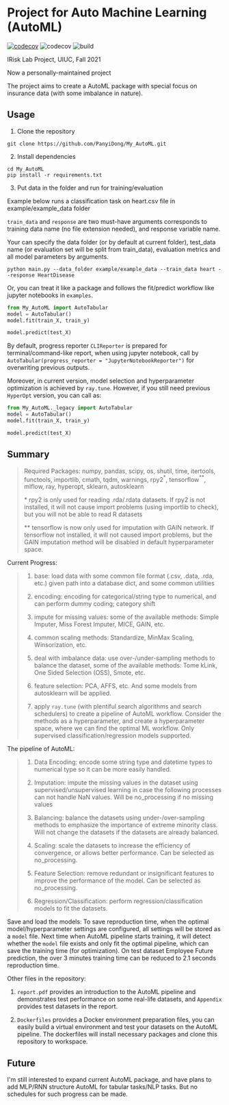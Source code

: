 # Project for Auto Machine Learning (AutoML)

[![codecov](https://codecov.io/gh/PanyiDong/My_AutoML/branch/master/graph/badge.svg?token=S12Q35HH2Y)](https://codecov.io/gh/PanyiDong/My_AutoML) ![codecov](https://github.com/PanyiDong/My_AutoML/actions/workflows/codecov.yml/badge.svg) ![build](https://github.com/PanyiDong/My_AutoML/actions/workflows/build.yml/badge.svg)

IRisk Lab Project, UIUC, Fall 2021

Now a personally-maintained project

The project aims to create a AutoML package with special focus on insurance data (with some imbalance in nature).

## Usage

1. Clone the repository

```console
git clone https://github.com/PanyiDong/My_AutoML.git
```

2. Install dependencies

```console
cd My_AutoML
pip install -r requirements.txt
```

3. Put data in the folder and run for training/evaluation

Example below runs a classification task on heart.csv file in example/example_data folder

`train_data` and `response` are two must-have arguments corresponds to training data name (no file extension needed), and response variable name.

Your can specify the data folder (or by default at current folder), test_data name (or evaluation set will be split from train_data), evaluation metrics and all model parameters by arguments.

```console
python main.py --data_folder example/example_data --train_data heart --response HeartDisease
```

Or, you can treat it like a package and follows the fit/predict workflow like jupyter notebooks in `examples`.

```python
from My_AutoML import AutoTabular
model = AutoTabular()
model.fit(train_X, train_y)

model.predict(test_X)
```

By default, progress reporter `CLIReporter` is prepared for terminal/command-like report, when using jupyter notebook, call by `AutoTabular(progress_reporter = "JupyterNotebookReporter")` for overwriting previous outputs.

Moreover, in current version, model selection and hyperparameter optimization is achieved by `ray.tune`. However, if you still need previous `HyperOpt` version, you can call as:

```python
from My_AutoML._legacy import AutoTabular
model = AutoTabular()
model.fit(train_X, train_y)

model.predict(test_X)
```

## Summary

> Required Packages: numpy, pandas, scipy, os, shutil, time, itertools, functools, importlib, cmath, tqdm, warnings, rpy2$^{*}$, tensorflow$^{**}$, mlflow, ray, hyperopt, sklearn, autosklearn
>
> $*$ rpy2 is only used for reading .rda/.rdata datasets. If rpy2 is not installed, it will not cause import problems (using importlib to check), but you will not be able to read R datasets
>
> $**$ tensorflow is now only used for imputation with GAIN network. If tensorflow not installed, it will not caused import problems, but the GAIN imputation method will be disabled in default hyperparameter space.

Current Progress:

> 1. base: load data with some common file format (.csv, .data, .rda, etc.) given path into a database dict, and some common utilities
>
> 2. encoding: encoding for categorical/string type to numerical, and can perform dummy coding; category shift
>
> 3. impute for missing values: some of the available methods: Simple Imputer, Miss Forest Imputer, MICE, GAIN, etc.
>
> 4. common scaling methods: Standardize, MinMax Scaling, Winsorization, etc.
>
> 5. deal with imbalance data: use over-/under-sampling methods to balance the dataset, some of the available methods: Tome kLink, One Sided Selection (OSS), Smote, etc.
>
> 6. feature selection: PCA, AFFS, etc. And some models from autosklearn will be applied.
>
> 7. apply `ray.tune` (with plentiful search algorithms and search schedulers) to create a pipeline of AutoML workflow. Consider the methods as a hyperparameter, and create a hyperparameter space, where we can find the optimal ML workflow. Only supervised classification/regression models supported.

The pipeline of AutoML:

> 1. Data Encoding: encode some string type and datetime types to numerical type so it can be more easily handled.
>
> 2. Imputation: impute the missing values in the dataset using supervised/unsupervised learning in case the following processes can not handle NaN values. Will be no_processing if no missing values
>
> 3. Balancing: balance the datasets using under-/over-sampling methods to emphasize the importance of extreme minority class. Will not change the datasets if the datasets are already balanced.
>
> 4. Scaling: scale the datasets to increase the efficiency of convergence, or allows better performance. Can be selected as no_processing.
>
> 5. Feature Selection: remove redundant or insignificant features to improve the performance of the model. Can be selected as no_processing.
>
> 6. Regression/Classification: perform regression/classification models to fit the datasets.

Save and load the models: To save reproduction time, when the optimal model/hyperparameter settings are configured, all settings will be stored as a `model` file. Next time when AutoML pipeline starts training, it will detect whether the `model` file exists and only fit the optimal pipeline, which can save the training time (for optimization). On test dataset Employee Future prediction, the over 3 minutes training time can be reduced to 2.1 seconds reproduction time.

Other files in the repository:

1. `report.pdf` provides an introduction to the AutoML pipeline and demonstrates test performance on some real-life datasets, and `Appendix` provides test datasets in the report.

2. `Dockerfiles` provides a Docker environment preparation files, you can easily build a virtual environment and test your datasets on the AutoML pipeline. The dockerfiles will install necessary packages and clone this repository to workspace.

## Future

I'm still interested to expand current AutoML package, and have plans to add MLP/RNN structure AutoML for tabular tasks/NLP tasks. But no schedules for such progress can be made.
